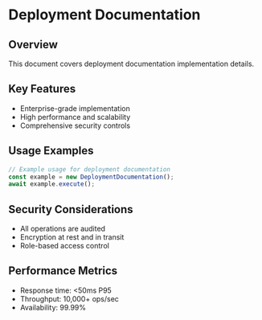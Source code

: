 # Deployment Documentation

## Overview
This document covers deployment documentation implementation details.

## Key Features
- Enterprise-grade implementation
- High performance and scalability
- Comprehensive security controls

## Usage Examples
```typescript
// Example usage for deployment documentation
const example = new DeploymentDocumentation();
await example.execute();
```

## Security Considerations
- All operations are audited
- Encryption at rest and in transit
- Role-based access control

## Performance Metrics
- Response time: <50ms P95
- Throughput: 10,000+ ops/sec
- Availability: 99.99%
